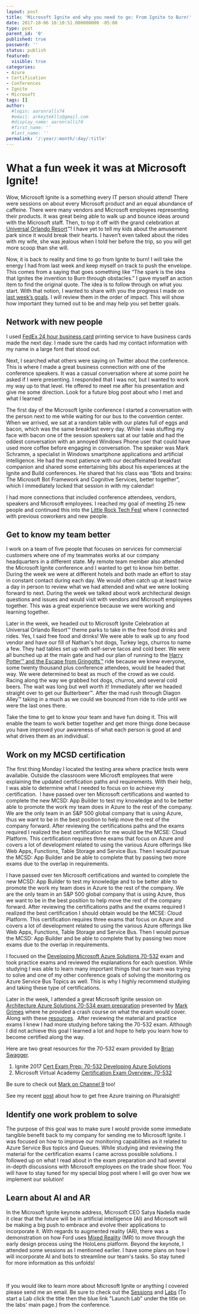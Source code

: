 ```yaml
---
layout: post
title: 'Microsoft Ignite and why you need to go: From Ignite to Burn!'
date: 2017-10-06 16:10:51.000000000 -05:00
type: post
parent_id: '0'
published: true
password: ''
status: publish
featured: 
  visible: true
categories:
- Azure
- Certification
- Conferences
- Ignite
- Microsoft
tags: []
author:
  #login: aaronralls74
  #email: arkeytekllc@gmail.com
  #display_name: aaronralls74
  #first_name: ''
  #last_name: ''
permalink: '/:year/:month/:day/:title'
---
```

<h1>What a fun week it was at Microsoft Ignite!</h1>
<p>Wow, Microsoft Ignite is a something every IT person should attend! There were sessions on about every Microsoft product and an equal abundance of caffeine. There were many vendors and Microsoft employees representing their products. It was great being able to walk up and bounce ideas around with the Microsoft staff. Then, to top it off with the grand celebration at <a href="https://www.universalorlando.com/web/en/us/index.html" target="_blank" rel="noopener">Universal Orlando Resort</a>™! I have yet to tell my kids about the amusement park since it would break their hearts. I haven’t even talked about the rides with my wife, she was jealous when I told her before the trip, so you will get more scoop than she will.</p>
<p>Now, it is back to reality and time to go from Ignite to burn! I will take the energy I had from last week and keep myself on track to push the envelope. This comes from a saying that goes something like “The spark is the idea that Ignites the invention to Burn through obstacles.” I gave myself an action item to find the original quote. The idea is to follow through on what you start. With that notion, I wanted to share with you the progress I made on <a href="{{ site.baseurl }}/2017/09/24/twas-the-night-before-microsoft-ignite/">last week’s goals</a>. I will review them in the order of impact. This will show how important they turned out to be and may help you set better goals.</p>
<h2>Network with new people</h2>
<p>I used <a href="http://local.fedex.com/print-business-cards.html">FedEx 24 hour business card</a> printing service to have business cards made the next day. I made sure the cards had my contact information with my name in a large font that stood out.</p>
<p>Next, I searched what others were saying on Twitter about the conference. This is where I made a great business connection with one of the conference speakers. It was a casual conversation where at some point he asked if I were presenting. I responded that I was not, but I wanted to work my way up to that level. He offered to meet me after his presentation and give me some direction. Look for a future blog post about who I met and what I learned!</p>
<p>The first day of the Microsoft Ignite conference I started a conversation with the person next to me while waiting for our bus to the convention center. When we arrived, we sat at a random table with our plates full of eggs and bacon, which was the same breakfast every day. While I was stuffing my face with bacon one of the session speakers sat at our table and had the oddest conversation with an annoyed Windows Phone user that could have used more coffee before engaging in conversation. The speaker was Mark Schramm, a specialist in Windows smartphone applications and artificial intelligence. He had the most patience with our decaffeinated breakfast companion and shared some entertaining bits about his experiences at the Ignite and Build conferences. He shared that his class was “Bots and brains: The Microsoft Bot Framework and Cognitive Services, better together”, which I immediately locked that session in with my calendar!</p>
<p>I had more connections that included conference attendees, vendors, speakers and Microsoft employees. I reached my goal of meeting 25 new people and continued this into the <a href="http://www.lrtechfest.com/" target="_blank" rel="noopener">Little Rock Tech Fest</a> where I connected with previous coworkers and new people.</p>
<h2>Get to know my team better</h2>
<p>I work on a team of five people that focuses on services for commercial customers where one of my teammates works at our company headquarters in a different state. My remote team member also attended the Microsoft Ignite conference and I wanted to get to know him better. During the week we were at different hotels and both made an effort to stay in constant contact during each day. We would often catch up at least twice a day in person to review what we had attended and what we were looking forward to next. During the week we talked about work architectural design questions and issues and would visit with vendors and Microsoft employees together. This was a great experience because we were working and learning together.</p>
<p>Later in the week, we headed out to Microsoft Ignite Celebration at Universal Orlando Resort™ theme parks to take in the free food drinks and rides. Yes, I said free food and drinks! We were able to walk up to any food vendor and have our fill of Nathan's hot dogs, Turkey legs, churros to name a few. They had tables set up with self-serve tacos and cold beer. We were all bunched up at the main gate and had our plan of running to the <a href="https://www.universalorlando.com/web/en/us/things-to-do/rides-attractions/harry-potter-and-the-escape-from-gringotts/index.html" target="_blank" rel="noopener">Harry Potter™ and the Escape from Gringotts™</a> ride because we knew everyone, some twenty thousand plus conference attendees, would be headed that way. We were determined to beat as much of the crowd as we could. Racing along the way we grabbed hot dogs, churros, and several cold beers. The wait was long but well worth it! Immediately after we headed straight over to get our Butterbeer™. After the mad rush through Diagon Alley™ taking in a much as we could we bounced from ride to ride until we were the last ones there.</p>
<p>Take the time to get to know your team and have fun doing it. This will enable the team to work better together and get more things done because you have improved your awareness of what each person is good at and what drives them as an individual.</p>
<h2>Work on my MCSD certification</h2>
<p>The first thing Monday I located the testing area where practice tests were available. Outside the classroom were Microsft employees that were explaining the updated certification paths and requirements. With their help, I was able to determine what I needed to focus on to achieve my certification.  I have passed over ten Microsoft certifications and wanted to complete the new MCSD: App Builder to test my knowledge and to be better able to promote the work my team does in Azure to the rest of the company. We are the only team in an S&amp;P 500 global company that is using Azure, thus we want to be in the best position to help move the rest of the company forward. After reviewing the certifications paths and the exams required I realized the best certification for me would be the MCSE: Cloud Platform. This certification requires three exams that focus on Azure and covers a lot of development related to using the various Azure offerings like Web Apps, Functions, Table Storage and Service Bus. Then I would pursue the MCSD: App Builder and be able to complete that by passing two more exams due to the overlap in requirements.</p>
<p>I have passed over ten Microsoft certifications and wanted to complete the new MCSD: App Builder to test my knowledge and to be better able to promote the work my team does in Azure to the rest of the company. We are the only team in an S&amp;P 500 global company that is using Azure, thus we want to be in the best position to help move the rest of the company forward. After reviewing the certifications paths and the exams required I realized the best certification I should obtain would be the MCSE: Cloud Platform. This certification requires three exams that focus on Azure and covers a lot of development related to using the various Azure offerings like Web Apps, Functions, Table Storage and Service Bus. Then I would pursue the MCSD: App Builder and be able to complete that by passing two more exams due to the overlap in requirements.</p>
<p>I focused on the <a href="https://www.microsoft.com/en-us/learning/exam-70-532.aspx" target="_blank" rel="noopener">Developing Microsoft Azure Solutions 70-532</a> exam and took practice exams and reviewed the explanations for each question. While studying I was able to learn many important things that our team was trying to solve and one of my other conference goals of solving the monitoring os Azure Service Bus Topics as well. This is why I highly recommend studying and taking these type of certifications.</p>
<p>Later in the week, I attended a great Microsoft Ignite session on <a href="https://www.youtube.com/watch?v=2orAXFfF4_0" target="_blank" rel="noopener">Architecture Azure Solutions 70-534 exam preparation</a> presented by <a href="https://twitter.com/markbgrimes?lang=en" target="_blank" rel="noopener">Mark Grimes</a> where he provided a crash course on what the exam would cover. Along with these <a href="https://blogs.technet.microsoft.com/tangent_thoughts/2017/09/27/learn-azure-resources-plus-certification/" target="_blank" rel="noopener">resources</a>.  After reviewing the material and practice exams I knew I had more studying before taking the 70-532 exam. Although I did not achieve this goal I learned a lot and hope to help you learn how to become certified along the way.</p>
<p>Here are two great resources for the 70-532 exam provided by <a href="https://twitter.com/codebeing" target="_blank" rel="noopener">Brian Swagger</a>.</p>
<ol>
<li>Ignite 2017 <a href="https://techcommunity.microsoft.com/t5/Microsoft-Ignite-Content-2017/Cert-Exam-Prep-Exam-70-532-Developing-Azure-Solutions/td-p/99053" target="_blank" rel="noopener">Cert Exam Prep: 70-532 Developing Azure Solutions</a></li>
<li>Microsoft Virtual Academy <a href="https://mva.microsoft.com/en-US/training-courses/certification-exam-overview-70532-developing-microsoft-azure-solutions-17404?l=YmdM8DmjD_506218965" target="_blank" rel="noopener">Certification Exam Overview: 70-532</a></li>
</ol>
<p>Be sure to check out <a href="https://channel9.msdn.com/Events/Speakers/mark-grimes" target="_blank" rel="noopener">Mark on Channel 9</a> too!</p>
<p>See my recent <a href="{{ site.baseurl }}/2018/02/12/microsoft-azure-training-pluralsight/">post</a> about how to get free Azure training on Pluralsight!</p>
<h2>Identify one work problem to solve</h2>
<p>The purpose of this goal was to make sure I would provide some immediate tangible benefit back to my company for sending me to Microsoft Ignite. I was focused on how to improve our monitoring capabilities as it related to Azure Service Bus topics and Queues. While studying and reviewing the material for the certification exams I came across possible solutions. I followed up on what I read about in the exam preparation and had several in-depth discussions with Microsoft employees on the trade show floor. You will have to stay tuned for my special blog post where I will go over how we implement our solution!</p>
<h2>Learn about AI and AR</h2>
<p>In the Microsoft Ignite keynote address, Microsoft CEO Satya Nadella made it clear that the future will be in artificial intelligence (AI) and Microsoft will be making a big push to embrace and evolve their applications to incorporate it. With regards to augmented reality (AR), there was a demonstration on how Ford uses <a href="https://developer.microsoft.com/en-us/windows/mixed-reality/mixed_reality" target="_blank" rel="noopener">Mixed Reality</a> (MR) to move through the early design process using the HoloLens platform. Beyond the keynote, I attended some sessions as I mentioned earlier. I have some plans on how I will incorporate AI and bots to streamline our team's tasks. So stay tuned for more information as this unfolds!</p>
<p>&nbsp;</p>
<p>If you would like to learn more about Microsoft Ignite or anything I covered please send me an email. Be sure to check out the <a href="https://myignite.microsoft.com/videos?ocid=ignite_on-demand_all_social_tw_msig_n_livestream_text_9335&amp;s=%257B%2522name%2522%253A%2522Relevance%2522%252C%2522type%2522%253A0%257D#ignite-html-anchor" target="_blank" rel="noopener">Sessions</a> and <a href="https://myignite.microsoft.com/sessions?f=%255B%257B%2522name%2522%253A%2522Hands-on%2520Lab%2522%252C%2522facetName%2522%253A%2522sessionType%2522%257D%255D" target="_blank" rel="noopener">Labs</a> (To start a Lab click the title then the blue link "Launch Lab" under the title on the labs' main page.) from the conference.</p>
